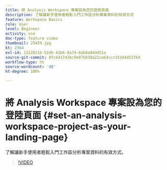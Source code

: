 ```yaml
---
title: 將 Analysis Workspace 專案設為您的登陸頁面
description: 了解讓新手使用者輕鬆入門工作區分析專案資料的有效方式
feature: Workspace Basics
role: User
level: Beginner
activity: use
doc-type: feature video
thumbnail: 25459.jpg
kt: 2364
exl-id: 1222621b-52db-41b6-8a74-8ab8a8ddd51a
source-git-commit: 8fc641743bc9e07b838a22ca64ccc15344d52764
workflow-type: ht
source-wordcount: '48'
ht-degree: 100%

---
```


# 將 Analysis Workspace 專案設為您的登陸頁面 {#set-an-analysis-workspace-project-as-your-landing-page}

了解讓新手使用者輕鬆入門工作區分析專案資料的有效方式。

>[!VIDEO](https://video.tv.adobe.com/v/25459/?quality=12&learn=on)

